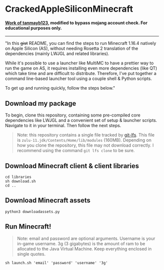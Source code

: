 # CrackedAppleSiliconMinecraft
#### [Work of tanmayb123](https://gist.github.com/tanmayb123/d55b16c493326945385e815453de411a#file-applesiliconminecraft-md), modified to bypass mojang account check. For educational purposes only.

---

"In this ~~gist~~ README, you can find the steps to run Minecraft 1.16.4 natively on Apple Silicon (AS), without needing Rosetta 2 translation of the dependencies (mainly LWJGL and related libraries).

While it's possible to use a launcher like MultiMC to have a prettier way to run the game on AS, it requires installing even more dependencies (like QT) which take time and are difficult to distribute. Therefore, I've put together a command line-based launcher tool using a couple shell & Python scripts.

To get up and running quickly, follow the steps below."

## Download my package

To begin, clone this repository, containing some pre-compiled core dependencies like LWJGL and a convenient set of setup & launcher scripts. Navigate to it in your terminal. Then follow the next steps.

> Note: this repository contains a single file tracked by [git-lfs](https://git-lfs.github.com). This file is `zulu-11.jdk/Contents/Home/lib/modules` (160MB). Depending on how you clone the repository, this file may not download correctly. I recommend using the command `git lfs clone` to be sure.

## Download Minecraft client & client libraries

```
cd libraries
sh download.sh
cd ..
```

## Download Minecraft assets

```
python3 downloadassets.py
```

## Run Minecraft!

> Note: email and password are optional arguments. Username is your in-game username. 3g (3 gigabytes) is the amount of ram to be allocated to the Java Virtual Machine. Keep everything enclosed in single quotes.

`sh launch.sh 'email' 'password' 'username' '3g'`
